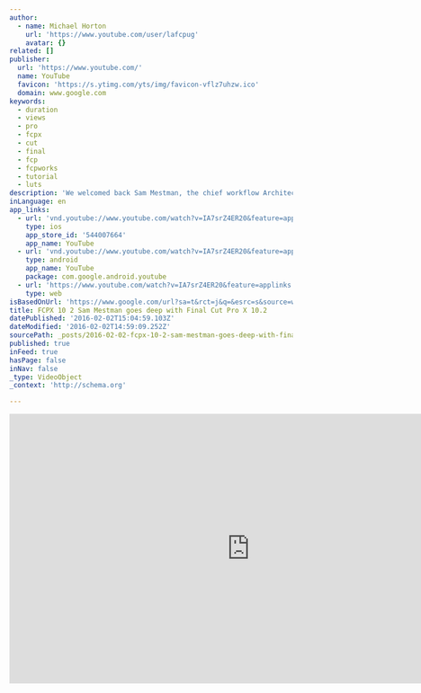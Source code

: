 ```yaml
---
author:
  - name: Michael Horton
    url: 'https://www.youtube.com/user/lafcpug'
    avatar: {}
related: []
publisher:
  url: 'https://www.youtube.com/'
  name: YouTube
  favicon: 'https://s.ytimg.com/yts/img/favicon-vflz7uhzw.ico'
  domain: www.google.com
keywords:
  - duration
  - views
  - pro
  - fcpx
  - cut
  - final
  - fcp
  - fcpworks
  - tutorial
  - luts
description: 'We welcomed back Sam Mestman, the chief workflow Architect from FCPWORKS. Sam demoed a few new features from FCP X 10.2 and took questions, Hosted by Michael Horton.'
inLanguage: en
app_links:
  - url: 'vnd.youtube://www.youtube.com/watch?v=IA7srZ4ER20&feature=applinks'
    type: ios
    app_store_id: '544007664'
    app_name: YouTube
  - url: 'vnd.youtube://www.youtube.com/watch?v=IA7srZ4ER20&feature=applinks'
    type: android
    app_name: YouTube
    package: com.google.android.youtube
  - url: 'https://www.youtube.com/watch?v=IA7srZ4ER20&feature=applinks'
    type: web
isBasedOnUrl: 'https://www.google.com/url?sa=t&rct=j&q=&esrc=s&source=web&cd=12&cad=rja&uact=8&ved=0ahUKEwjA3eHMq9nKAhWBbiYKHbNiB6sQtwIIZzAL&url=https%3A%2F%2Fwww.youtube.com%2Fwatch%3Fv%3DIA7srZ4ER20&usg=AFQjCNGncik9K800K37BcMOUum1IfLS-Mw&sig2=1lD7becGQkgb9tIo_bS7uQ'
title: FCPX 10 2 Sam Mestman goes deep with Final Cut Pro X 10.2
datePublished: '2016-02-02T15:04:59.103Z'
dateModified: '2016-02-02T14:59:09.252Z'
sourcePath: _posts/2016-02-02-fcpx-10-2-sam-mestman-goes-deep-with-final-cut-pro-x-102.md
published: true
inFeed: true
hasPage: false
inNav: false
_type: VideoObject
_context: 'http://schema.org'

---
```

<iframe src="https://cdn.embedly.com/widgets/media.html?src=https%3A%2F%2Fwww.youtube.com%2Fembed%2FIA7srZ4ER20%3Ffeature%3Doembed&amp;url=https%3A%2F%2Fwww.youtube.com%2Fwatch%3Fv%3DIA7srZ4ER20&amp;image=https%3A%2F%2Fi.ytimg.com%2Fvi%2FIA7srZ4ER20%2Fhqdefault.jpg&amp;key=b7d04c9b404c499eba89ee7072e1c4f7&amp;type=text%2Fhtml&amp;schema=youtube" width="854" height="480" scrolling="no" frameborder="0" allowfullscreen="allowfullscreen" style=""></iframe>